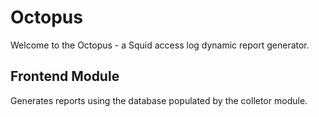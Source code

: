Octopus
=======

Welcome to the Octopus - a Squid access log dynamic report generator.


Frontend Module
---------------

Generates reports using the database populated by the colletor module.
